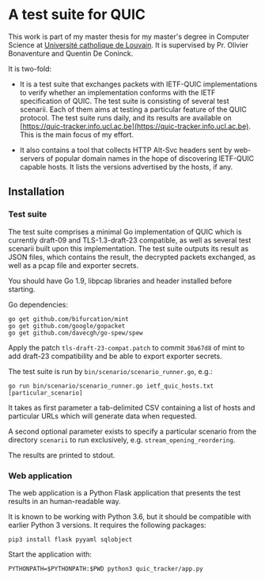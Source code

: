 # A test suite for QUIC

This work is part of my master thesis for my master's degree in Computer Science at [Université catholique de Louvain](https://uclouvain.be). It is supervised by Pr. Olivier Bonaventure and Quentin De Coninck.

It is two-fold:

- It is a test suite that exchanges packets with IETF-QUIC implementations to verify whether an implementation conforms with the IETF specification of QUIC. The test suite is consisting of several test scenarii. Each of them aims at testing a particular feature of the QUIC protocol. The test suite runs daily, and its results are available on [https://quic-tracker.info.ucl.ac.be](https://quic-tracker.info.ucl.ac.be). This is the main focus of my effort.

- It also contains a tool that collects HTTP Alt-Svc headers sent by web-servers of popular domain names in the hope of discovering IETF-QUIC capable hosts. It lists the versions advertised by the hosts, if any.

## Installation

### Test suite

The test suite comprises a minimal Go implementation of QUIC which is currently draft-09 and TLS-1.3-draft-23 compatible, as well as several test scenarii built upon this implementation. The test suite outputs its result as JSON files, which contains the result, the decrypted packets exchanged, as well as a pcap file and exporter secrets.

You should have Go 1.9, libpcap libraries and header installed before starting.

Go dependencies:

```
go get github.com/bifurcation/mint
go get github.com/google/gopacket
go get github.com/davecgh/go-spew/spew
```

Apply the patch `tls-draft-23-compat.patch` to commit `30a67d8` of mint to add draft-23 compatibility and be able to export exporter secrets.

The test suite is run by `bin/scenario/scenario_runner.go`, e.g.:
```
go run bin/scenario/scenario_runner.go ietf_quic_hosts.txt [particular_scenario]
```

It takes as first parameter a tab-delimited CSV containing a list of hosts and particular URLs which will generate data when requested.

A second optional parameter exists to specify a particular scenario from the directory `scenarii` to run exclusively, e.g. `stream_opening_reordering`.

The results are printed to stdout.

### Web application

The web application is a Python Flask application that presents the test results in an human-readable way.

It is known to be working with Python 3.6, but it should be compatible with earlier Python 3 versions. It requires the following packages:

`pip3 install flask pyyaml sqlobject`

Start the application with:

`PYTHONPATH=$PYTHONPATH:$PWD python3 quic_tracker/app.py`